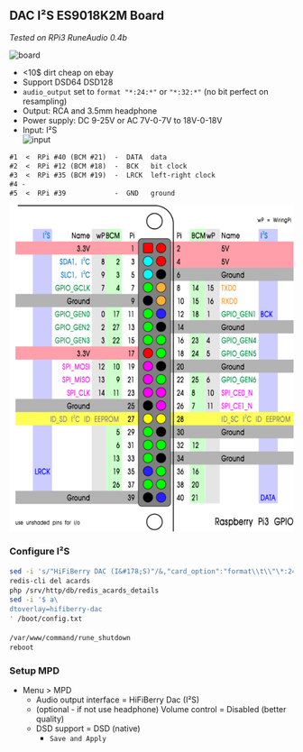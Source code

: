 DAC I²S ES9018K2M Board
---
_Tested on RPi3 RuneAudio 0.4b_

![board](https://github.com/rern/RuneAudio/raw/master/DAC_I2S_ES9018K2M/ES9018K2M.jpg)
- <10$ dirt cheap on ebay
- Support DSD64 DSD128
- `audio_output` set to `format "*:24:*"` or `"*:32:*"` (no bit perfect on resampling)
- Output: RCA and 3.5mm headphone
- Power supply: DC 9-25V or AC 7V-0-7V to 18V-0-18V
- Input: I²S  
![input](https://github.com/rern/RuneAudio/raw/master/DAC_I2S_ES9018K2M/input.png)  
```
#1  <  RPi #40 (BCM #21)  -  DATA  data
#2  <  RPi #12 (BCM #18)  -  BCK   bit clock
#3  <  RPi #35 (BCM #19)  -  LRCK  left-right clock
#4 -
#5  <  RPi #39            -  GND   ground
```
![gpio](https://github.com/rern/_assets/raw/master/RuneUI_GPIO/RPi3_GPIOs.png)

### Configure I²S
```sh
sed -i 's/"HiFiBerry DAC (I&#178;S)"/&,"card_option":"format\\t\\"\*:24:\*\\""/' /srv/http/db/redis_acards_details
redis-cli del acards
php /srv/http/db/redis_acards_details
sed -i '$ a\
dtoverlay=hifiberry-dac
' /boot/config.txt

/var/www/command/rune_shutdown
reboot
```

### Setup MPD
- Menu > MPD
	- Audio output interface = HiFiBerry Dac (I²S)
	- (optional - if not use headphone) Volume control = Disabled (better quality)
	- DSD support = DSD (native)
		- `Save and Apply`
	
